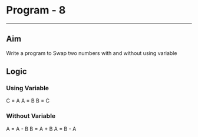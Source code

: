 # Program - 8

---

## Aim

Write a program to Swap two numbers with and without using variable

## Logic

### Using Variable

C = A
A = B
B = C

### Without Variable

A = A - B
B = A + B
A = B - A
